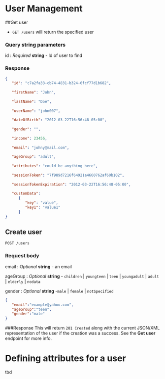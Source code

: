 User Management
============================
##Get user

* ```GET /users``` will return the specified user

### Query string parameters

id
: _Required_ **string** - Id of user to find


### Response

```json
{
   "id": "c7a2fa33-cb74-4831-b324-6fcf77d1b682",
   
   "firstName": "John",
   
   "lastName": "Doe",
   
   "userName": "john007",
   
   "dateOfBirth": "2012-03-22T16:56:48-05:00",
   
   "gender": "",
   
   "income": 23456,
   
   "email": "johny@mail.com",
   
   "ageGroup": "adult",
   
   "attributes": "could be anything here",
   
   "sessionToken": "7f989d7216f64921a4660762af60b102",
   
   "sessionTokenExpiration": "2012-03-22T16:56:48-05:00",
   
   "customData": 
      {
         "key": "value",
         "key1": "value1"
      }
}
```

## Create user
```
POST /users
```

### Request body
email
: _Optional_ **string** - an email

ageGroup
: _Optional_ **string** - `children` | `youngteen` | `teen` | `youngadult` | `adult` | `elderly` | `nodata`

gender
: _Optional_ **string** -`male` | `female` | `notSpecified`

```json
{
   "email":"example@yahoo.com",
   "ageGroup":"teen",
   "gender":"male"
}
```
###Response
This will return `201 Created` along with the current JSON/XML representation of the user if the creation was a success. See the **Get user** endpoint for more info.

# Defining attributes for a user
tbd

